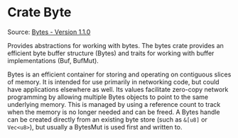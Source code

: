 # Crate Byte

Source: [Bytes - Version 1.1.0](https://docs.rs/bytes/1.1.0/bytes/)

Provides abstractions for working with bytes.
The bytes crate provides an efficient byte buffer structure (Bytes) and traits for working with buffer implementations (Buf, BufMut).

Bytes is an efficient container for storing and operating on contiguous slices of memory. It is intended for use primarily in networking code, but could have applications elsewhere as well. Its values facilitate zero-copy network programming by allowing multiple Bytes objects to point to the same underlying memory. This is managed by using a reference count to track when the memory is no longer needed and can be freed.
A Bytes handle can be created directly from an existing byte store (such as `&[u8]` or `Vec<u8>`), but usually a BytesMut is used first and written to.
